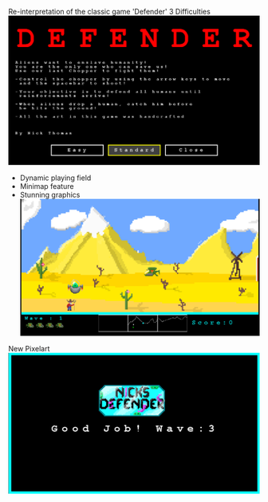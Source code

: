 Re-interpretation of the classic game 'Defender'
3 Difficulties
![alt text](https://github.com/NickThomas055/Defender_Nick_Thomas/blob/main/Def1.png?raw=true)

 - Dynamic playing field
 - Minimap feature
 - Stunning graphics
![alt text](https://github.com/NickThomas055/Defender_Nick_Thomas/blob/main/Def2.png?raw=true)

New Pixelart
![alt text](https://github.com/NickThomas055/Defender_Nick_Thomas/blob/main/Def3.png?raw=true)
